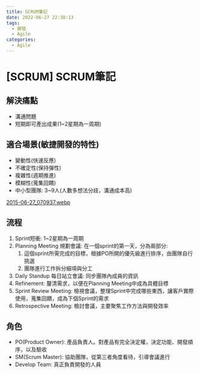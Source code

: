 ```yaml
---
title: SCRUM筆記
date: 2022-06-27 22:38:13
tags:
  - 開發
  - Agile
categories:
  - Agile
---
```


# [SCRUM] SCRUM筆記

## 解決痛點

* 溝通問題
* 短期即可產出成果(1~2星期為一周期)

## 適合場景(敏捷開發的特性)

* 變動性(快速反應)
* 不確定性(保持彈性)
* 複雜性(週期推進)
* 模糊性(蒐集回饋)
* 中小型團隊: 3~9人(人數多想法分歧，溝通成本高)

[2015-06-27_070937.webp](https://s3-us-west-2.amazonaws.com/secure.notion-static.com/47a85d11-dcc9-4841-a4fa-45acdaa08e61/2015-06-27_070937.webp)

## 流程

1.  Sprint短衝: 1~2星期為一周期
2. Planning Meeting 規劃會議: 在一個sprint的第一天，分為兩部分:
    1. 這個sprint所需完成的目標，根據PO所開的優先級進行排序，由團隊自行挑選
    2. 團隊進行工作拆分細項與分工
3. Daily Standup 每日站立會議: 同步團隊內成員的資訊
4. Refinement: 釐清需求，以便在Planning Meeting中成為具體目標
5. Sprint Review Meeting: 檢視會議，整理Sprint中完成哪些東西，讓客戶實際使用，蒐集回饋，成為下個Sprint的需求
6. Retrospective Meeting: 檢討會議，主要聚焦工作方法與開發效率

## 角色

* PO(Product Owner): 產品負責人。對產品有完全決定權，決定功能、開發順序，以及驗收
* SM(Scrum Master): 協助團隊，從第三者角度看待，引導會議進行
* Develop Team: 真正負責開發的人員